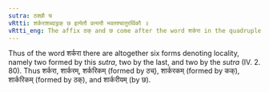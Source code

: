 ```yaml
---
sutra: ठक्छौ च
vRtti: शर्कराशब्दाट्ठक् छ इत्येतौ प्रत्ययौ भवतश्चातुरर्थिकौ ॥
vRtti_eng: The affix ठक् and छ come after the word शर्करा in the quadruple sense.
---
```

Thus of the word शर्करा there are altogether six forms denoting locality, namely two formed by this _sutra_, two by the last, and two by the _sutra_ (IV. 2. 80). Thus शर्करा, शार्करम्, शर्करिकम् (formed by ठच्), शार्करकम् (formed by कक्), शार्करिकम् (formed by ठक्), and शार्करीयम् (by छ).
